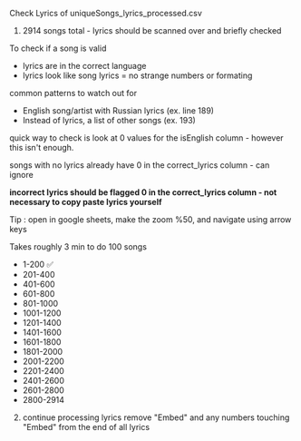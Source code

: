 Check Lyrics of uniqueSongs_lyrics_processed.csv

1. 2914 songs total - lyrics should be scanned over and briefly checked

To check if a song is valid
  - lyrics are in the correct language
  - lyrics look like song lyrics = no strange numbers or formating

common patterns to watch out for 
  - English song/artist with Russian lyrics (ex. line 189)
  - Instead of lyrics, a list of other songs (ex. 193)

quick way to check is look at 0 values for the isEnglish column - however this isn't enough.
  
  songs with no lyrics already have 0 in the correct_lyrics column - can ignore

**incorrect lyrics should be flagged 0 in the correct_lyrics column - not necessary to copy paste lyrics yourself**

Tip : open in google sheets, make the zoom %50, and navigate using arrow keys

Takes roughly 3 min to do 100 songs

- 1-200 ✅
- 201-400
- 401-600
- 601-800
- 801-1000
- 1001-1200
- 1201-1400
- 1401-1600
- 1601-1800
- 1801-2000
- 2001-2200
- 2201-2400
- 2401-2600
- 2601-2800
- 2800-2914




2. continue processing lyrics
remove "Embed" and any numbers touching "Embed" from the end of all lyrics
